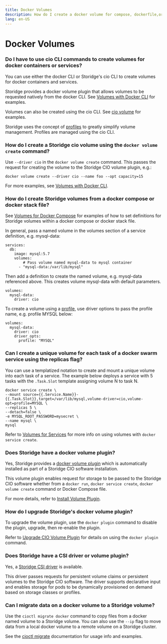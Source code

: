 ```yaml
---
title: Docker Volumes
description: How do I create a docker volume for compose, dockerfile,or docker service?
lang: en-US
---
```


# Docker Volumes

### Do I have to use cio CLI commands to create volumes for docker containers or services?

You can use either the docker CLI or Storidge's cio CLI to create volumes for docker containers and services.

Storidge provides a docker volume plugin that allows volumes to be requested natively from the docker CLI. See [Volumes with Docker CLI](https://guide.storidge.com/getting_started/docker_volumes.html) for examples.

Volumes can also be created using the cio CLI. See [cio volume](https://docs.storidge.com/cio_cli/volume.html) for examples.

Storidge uses the concept of [profiles](https://guide.storidge.com/getting_started/why_profiles.html) to greatly simplify volume management. Profiles are managed using the cio CLI.

### How do I create a Storidge cio volume using the `docker volume create` command?

Use `--driver cio` in the `docker volume create` command. This passes the request for creating the volume to the Storidge CIO volume plugin, e.g.:

```
docker volume create --driver cio --name foo --opt capacity=15
```

For more examples, see [Volumes with Docker CLI](https://guide.storidge.com/getting_started/docker_volumes.html).

### How do I create Storidge volumes from a docker compose or docker stack file?

See [Volumes for Docker Compose](https://docs.storidge.com/docker_volumes/volumes_for_docker_compose.html) for examples of how to set definitions for Storidge volumes within a docker compose or docker stack file.  

In general, pass a named volume in the volumes section of a service definition, e.g. mysql-data:
```
services:
  db:
    image: mysql:5.7
    volumes:
        # Pass volume named mysql-data to mysql container
      - "mysql-data:/var/lib/mysql"
```

Then add a definition to create the named volume, e.g. mysql-data referenced above. This creates volume mysql-data with default parameters.

```
volumes:
  mysql-data:
    driver: cio
```

To create a volume using a [profile](https://guide.storidge.com/getting_started/why_profiles.html), use driver options to pass the profile name, e.g. profile MYSQL below:   

```
volumes:
  mysql-data:
    driver: cio
    driver_opts:
      profile: "MYSQL"
```

### Can I create a unique volume for each task of a docker swarm service using the replicas flag?

You can use a templatized notation to create and mount a unique volume into each task of a service. The example below deploys a service with 5 tasks with the `.Task.Slot` template assigning volume N to task N.

```
docker service create \
--mount source={{.Service.Name}}-{{.Task.Slot}},target=/var/lib/mysql,volume-driver=cio,volume-opt=profile=MYSQL \
--replicas 5 \
--detach=false \
-e MYSQL_ROOT_PASSWORD=mysecret \
--name mysql \
mysql
```

Refer to [Volumes for Services](https://docs.storidge.com/docker_volumes/volumes_for_services.html#create) for more info on using volumes with `docker service create`.

### Does Storidge have a docker volume plugin?

Yes, Storidge provides a [docker volume plugin](https://hub.docker.com/plugins/storidge-volume-plugin) which is automatically installed as part of a Storidge CIO software installation.

This volume plugin enables request for storage to be passed to the Storidge CIO software whether from a `docker run`, `docker service create`, `docker volume create` command or Docker Compose file.  

For more details, refer to [Install Volume Plugin](https://docs.storidge.com/docker_volumes/install_volume_plugin.html).

### How do I upgrade Storidge's docker volume plugin?

To upgrade the volume plugin, use the `docker plugin` command to disable the plugin, upgrade, then re-enable the plugin.

Refer to [Upgrade CIO Volume Plugin](https://docs.storidge.com/docker_volumes/upgrade_cio_volume_plugin.html) for details on using the `docker plugin` command.

### Does Storidge have a CSI driver or volume plugin?

Yes, a [Storidge CSI driver](https://hub.docker.com/_/storidge-csi-driver) is available.

This driver passes requests for persistent volume claims or persistent volumes to the Storidge CIO software. The driver supports declarative input and enables storage for pods to be dynamically provisioned on demand based on storage classes or profiles.

### Can I migrate data on a docker volume to a Storidge volume?

Use the `cioctl migrate docker` command to copy files from a docker named volume to a Storidge volume. You can also use the `--ip` flag to move data from a local docker volume to a remote volume on a Storidge cluster.

See the [cioctl migrate](https://docs.storidge.com/cioctl_cli/migrate.html) documentation for usage info and examples.
